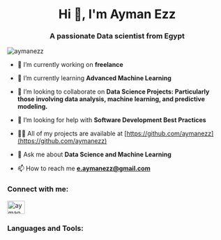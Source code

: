 <h1 align="center">Hi 👋, I'm Ayman Ezz</h1>
<h3 align="center">A passionate Data scientist from Egypt</h3>

<p align="left"> <img src="https://komarev.com/ghpvc/?username=aymanezz&label=Profile%20views&color=0e75b6&style=flat" alt="aymanezz" /> </p>

- 🔭 I’m currently working on **freelance**

- 🌱 I’m currently learning **Advanced Machine Learning**

- 👯 I’m looking to collaborate on **Data Science Projects: Particularly those involving data analysis, machine learning, and predictive modeling.**

- 🤝 I’m looking for help with **Software Development Best Practices**

- 👨‍💻 All of my projects are available at [https://github.com/aymanezz](https://github.com/aymanezz)

- 💬 Ask me about **Data Science and Machine Learning**

- 📫 How to reach me **e.aymanezz@gmail.com**

<h3 align="left">Connect with me:</h3>
<p align="left">
<a href="https://kaggle.com/aymanezz19" target="blank"><img align="center" src="https://raw.githubusercontent.com/rahuldkjain/github-profile-readme-generator/master/src/images/icons/Social/kaggle.svg" alt="aymanezz19" height="30" width="40" /></a>
</p>

<h3 align="left">Languages and Tools:</h3>
<p align="left"> <a hr
